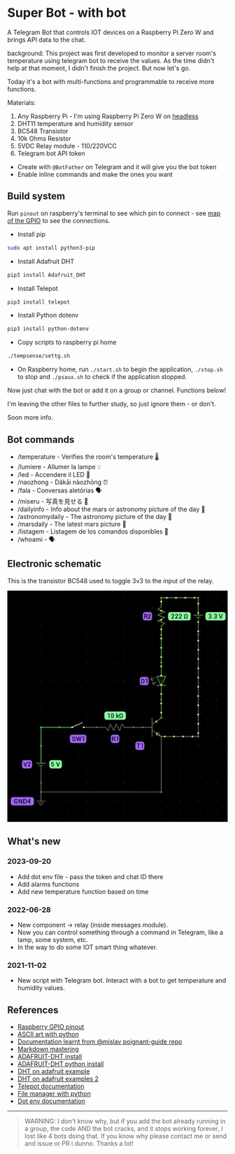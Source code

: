 # Super Bot - with bot

A Telegram Bot that controls IOT devices on a Raspberry Pi Zero W and brings API data to the chat.

background:
This project was first developed to monitor a server room's temperature using telegram bot to receive the values.
As the time didn't help at that moment, I didn't finish the project.
But now let's go.

Today it's a bot with multi-functions and programmable to receive more functions. 


Materials:

1. Any Raspberry Pi - I'm using Raspberry Pi Zero W on [headless](https://vorthkor.github.io/victao-blog/learn/2021/12/10/headlessraspi.html)
2. DHT11 temperature and humidity sensor
3. BC548 Transistor
4. 10k Ohms Resistor
5. 5VDC Relay module - 110/220VCC
6. Telegram bot API token
  * Create with `@BotFather` on Telegram and it will give you the bot token
  * Enable inline commands and make the ones you want

## Build system

Run `pinout` on raspberry's terminal to see which pin to connect - see [map
of the GPIO](docs/gpio.md) to see the connections.


- Install pip 
```sh
sudo apt install python3-pip
```

- Install Adafruit DHT
```sh
pip3 install Adafruit_DHT
```

- Install Telepot
```sh
pip3 install telepot
```

- Install Python dotenv
```sh
pip3 install python-dotenv
```

- Copy scripts to raspberry pi home
```sh
./tempsense/settg.sh
```

- On Raspberry home, run `./start.sh` to begin the application, `./stop.sh` to stop and `./psaux.sh` to check if the application stopped.

Now just chat with the bot or add it on a group or channel. Functions below!

I'm leaving the other files to further study, so just ignore them - or don't.

Soon more info.

## Bot commands 

- /temperature - Verifies the room's temperature 🌡
- /lumiere - Allumer la lampe 💡
- /led - Accendere il LED 🔦
- /naozhong - Dǎkāi nàozhōng ⏰
- /fala - Conversas aletórias 🗣️
- /miseru - 写真を見せる 📸
- /dailyinfo - Info about the mars or astronomy picture of the day 📝
- /astronomydaily - The astronomy picture of the day 🔭
- /marsdaily - The latest mars picture 🚀
- /listagem - Listagem de los comandos disponibles 📜
- /whoami - 🗣️

## Electronic schematic

This is the transistor BC548 used to toggle 3v3 to the input of the relay.

![Image of Circuit](docs/circuit1.jpg)

## What's new

### 2023-09-20

- Add dot env file - pass the token and chat ID there
- Add alarms functions
- Add new temperature function based on time

### 2022-06-28

- New component -> relay (inside messages module).
- Now you can control something through a command in Telegram, like a lamp, some system, etc.
- In the way to do some IOT smart thing whatever.


### 2021-11-02

- New script with Telegram bot. Interact with a bot to get temperature and humidity values.

## References

- [Raspberry GPIO pinout][rp]
- [ASCII art with python][ap]
- [Documentation learnt from @mislav poignant-guide repo][dm]
- [Markdown mastering][mm]
- [ADAFRUIT-DHT install][ai]
- [ADAFRUIT-DHT python install][dp]
- [DHT on adafruit example][da]
- [DHT on adafruit examples 2][dt]
- [Telepot documentation][td]
- [File manager with python][pl]
- [Dot env documentation][dd]

* * *

> WARNING: I don't know why, but if you add the bot already running in a group, the code AND the bot cracks, and it stops working forever, I lost like 4 bots doing that. If you know why please contact me or send and issue or PR i dunno. Thanks a lot!

  [rp]: https://www.raspberrypi.com/documentation/computers/os.html#gpio-and-the-40-pin-header
  [ap]: https://stackoverflow.com/questions/23623288/print-full-ascii-art
  [dm]: https://github.com/mislav/poignant-guide
  [mm]: https://guides.github.com/features/mastering-markdown/
  [ai]: https://pypi.org/project/Adafruit-DHT/
  [dp]: https://pypi.org/project/Adafruit_Python_DHT/
  [da]: https://circuitpython.readthedocs.io/projects/dht/en/latest/examples.html
  [dt]: https://www.programcreek.com/python/example/92775/Adafruit_DHT.DHT11
  [td]: https://telepot.readthedocs.io/en/latest/
  [pl]: https://docs.python.org/3/tutorial/inputoutput.html
  [dd]: https://saurabh-kumar.com/python-dotenv/
